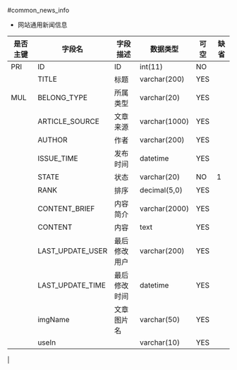 #common_news_info
* 网站通用新闻信息
 
|是否主键	|字段名	|字段描述	|数据类型	|可空	|缺省	|
| --------|-----|-----|-----|-----|-----|
|PRI|ID|ID|int(11)|NO||
||TITLE|标题|varchar(200)|YES||
|MUL|BELONG_TYPE|所属类型|varchar(20)|YES||
||ARTICLE_SOURCE|文章来源|varchar(1000)|YES||
||AUTHOR|作者|varchar(200)|YES||
||ISSUE_TIME|发布时间|datetime|YES||
||STATE|状态|varchar(20)|NO|1|
||RANK|排序|decimal(5,0)|YES||
||CONTENT_BRIEF|内容简介|varchar(2000)|YES||
||CONTENT|内容|text|YES||
||LAST_UPDATE_USER|最后修改用户|varchar(200)|YES||
||LAST_UPDATE_TIME|最后修改时间|datetime|YES||
||imgName|文章图片名|varchar(50)|YES||
||useIn||varchar(10)|YES||
|
